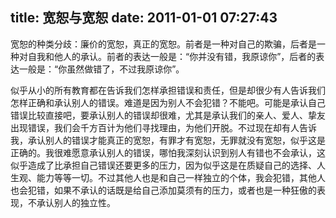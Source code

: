 title: 宽恕与宽恕
date: 2011-01-01 07:27:43
---

宽恕的种类分歧：廉价的宽恕，真正的宽恕。前者是一种对自己的欺骗，后者是一种对自我和他人的承认。前者的表达一般是：“你并没有错，我原谅你”，后者的表达一般是：“你虽然做错了，不过我原谅你”。

似乎从小的所有教育都在告诉我们怎样承担错误和责任，但是却很少有人告诉我们怎样正确和承认别人的错误。难道是因为别人不会犯错？不能吧。可能是承认自己错误比较直接吧，要承认别人的错误却很难，尤其是承认我们的亲人、爱人、挚友出现错误，我们会千方百计为他们寻找理由，为他们开脱。不过现在却有人告诉我，承认别人的错误才能真正的宽恕，有罪才有宽恕，无罪就没有宽恕，似乎这是正确的。我很难愿意承认别人的错误，哪怕我深刻认识到别人有错也不会承认，这似乎造成了比承担自己错误还要更多的压力，因为似乎这是在质疑自己的选择、人生观、能力等等一切。不过其他人也是和自己一样独立的个体，我会犯错，其他人也会犯错，如果不承认的话既是给自己添加莫须有的压力，或者也是一种狂傲的表现，不承认别人的独立性。